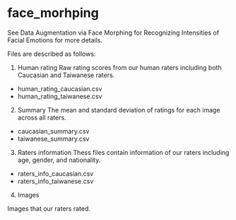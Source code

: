 # face_morhping
See Data Augmentation via Face Morphing  for Recognizing Intensities of Facial Emotions for more details.

Files are described as follows:

1. Human rating
Raw rating scores from our human raters including both Caucasian and Taiwanese raters.
- human_rating_caucasian.csv
- human_rating_taiwanese.csv


2. Summary
The mean and standard deviation of ratings for each image across all raters.
- caucasian_summary.csv
- taiwanese_summary.csv

3. Raters information
Thess files contain information of our raters including age, gender, and nationality.
- raters_info_caucasian.csv
- raters_info_taiwanese.csv

4. Images

Images that our raters rated.
